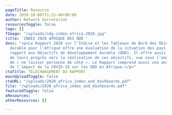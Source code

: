 ```yaml
---
pageTitle: Resource
date: 2020-10-08T11:22:40+00:00
author: Network Secretariat
resourcesToggle: false
tags: []
fImage: "/uploads/sdg-index-africa-2020.jpg"
title: 'INDEX 2020 AFRIQUE DES ODD '
desc: "<p>Le Rapport 2020 sur l’Indice et les Tableaux de Bord des Objectifs de développement
  durable pour l’Afrique offre une évaluation de la situation des pays africains par
  rapport aux Objectifs de développement durable (ODD). Il offre aussi une évaluation
  de leurs progrès vers la réalisation de ces objectifs, vue sous l’angle du principe
  de « ne laisser personne de côté ». Le Rapport comprend aussi une analyse préliminaire
  de l’impact de la COVID-19 sur les ODD en Afrique.</p>"
ctaTitle: TELECHARGEMENT DU RAPPORT
mainUploadToggle: false
ctaURL: "/uploads/2020_africa_index_and_dashboards.pdf"
file: "/uploads/2020_africa_index_and_dashboards.pdf"
featuredToggle: false
oResources: ''
otherResources: []

---
```

